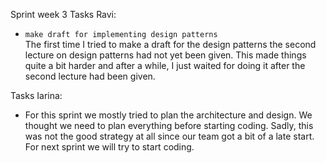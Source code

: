 Sprint week 3
Tasks Ravi:<br />
-	`make draft for implementing design patterns`<br />
The first time I tried to make a draft for the design patterns the second lecture on design patterns had not yet been given. This made things quite a bit harder and after a while, I just waited for doing it after the second lecture had been given.

Tasks Iarina: <br />
- For this sprint we mostly tried to plan the architecture and design. We thought we need to plan everything before starting coding. Sadly, this was not the good strategy at all since our team got a bit of a late start. For next sprint we will try to start coding.

